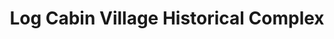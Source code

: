 ---
layout: repo
title: "Log Cabin Village Historical Complex"
id: 17210
permalink: repos/17210/
---